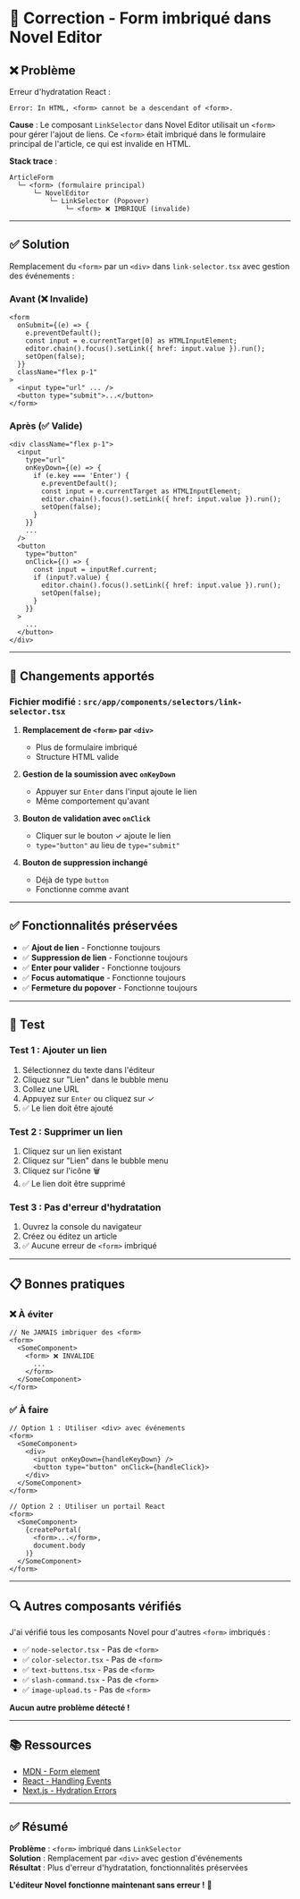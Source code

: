 # 🔧 Correction - Form imbriqué dans Novel Editor

## ❌ Problème

Erreur d'hydratation React :
```
Error: In HTML, <form> cannot be a descendant of <form>.
```

**Cause** : Le composant `LinkSelector` dans Novel Editor utilisait un `<form>` pour gérer l'ajout de liens. Ce `<form>` était imbriqué dans le formulaire principal de l'article, ce qui est invalide en HTML.

**Stack trace** :
```
ArticleForm
  └─ <form> (formulaire principal)
      └─ NovelEditor
          └─ LinkSelector (Popover)
              └─ <form> ❌ IMBRIQUÉ (invalide)
```

---

## ✅ Solution

Remplacement du `<form>` par un `<div>` dans `link-selector.tsx` avec gestion des événements :

### Avant (❌ Invalide)
```tsx
<form
  onSubmit={(e) => {
    e.preventDefault();
    const input = e.currentTarget[0] as HTMLInputElement;
    editor.chain().focus().setLink({ href: input.value }).run();
    setOpen(false);
  }}
  className="flex p-1"
>
  <input type="url" ... />
  <button type="submit">...</button>
</form>
```

### Après (✅ Valide)
```tsx
<div className="flex p-1">
  <input
    type="url"
    onKeyDown={(e) => {
      if (e.key === 'Enter') {
        e.preventDefault();
        const input = e.currentTarget as HTMLInputElement;
        editor.chain().focus().setLink({ href: input.value }).run();
        setOpen(false);
      }
    }}
    ...
  />
  <button
    type="button"
    onClick={() => {
      const input = inputRef.current;
      if (input?.value) {
        editor.chain().focus().setLink({ href: input.value }).run();
        setOpen(false);
      }
    }}
  >
    ...
  </button>
</div>
```

---

## 🎯 Changements apportés

### Fichier modifié : `src/app/components/selectors/link-selector.tsx`

1. **Remplacement de `<form>` par `<div>`**
   - Plus de formulaire imbriqué
   - Structure HTML valide

2. **Gestion de la soumission avec `onKeyDown`**
   - Appuyer sur `Enter` dans l'input ajoute le lien
   - Même comportement qu'avant

3. **Bouton de validation avec `onClick`**
   - Cliquer sur le bouton ✓ ajoute le lien
   - `type="button"` au lieu de `type="submit"`

4. **Bouton de suppression inchangé**
   - Déjà de type `button`
   - Fonctionne comme avant

---

## ✅ Fonctionnalités préservées

- ✅ **Ajout de lien** - Fonctionne toujours
- ✅ **Suppression de lien** - Fonctionne toujours
- ✅ **Enter pour valider** - Fonctionne toujours
- ✅ **Focus automatique** - Fonctionne toujours
- ✅ **Fermeture du popover** - Fonctionne toujours

---

## 🧪 Test

### Test 1 : Ajouter un lien
1. Sélectionnez du texte dans l'éditeur
2. Cliquez sur "Lien" dans le bubble menu
3. Collez une URL
4. Appuyez sur `Enter` ou cliquez sur ✓
5. ✅ Le lien doit être ajouté

### Test 2 : Supprimer un lien
1. Cliquez sur un lien existant
2. Cliquez sur "Lien" dans le bubble menu
3. Cliquez sur l'icône 🗑️
4. ✅ Le lien doit être supprimé

### Test 3 : Pas d'erreur d'hydratation
1. Ouvrez la console du navigateur
2. Créez ou éditez un article
3. ✅ Aucune erreur de `<form>` imbriqué

---

## 📋 Bonnes pratiques

### ❌ À éviter
```tsx
// Ne JAMAIS imbriquer des <form>
<form>
  <SomeComponent>
    <form> ❌ INVALIDE
      ...
    </form>
  </SomeComponent>
</form>
```

### ✅ À faire
```tsx
// Option 1 : Utiliser <div> avec événements
<form>
  <SomeComponent>
    <div>
      <input onKeyDown={handleKeyDown} />
      <button type="button" onClick={handleClick}>
    </div>
  </SomeComponent>
</form>

// Option 2 : Utiliser un portail React
<form>
  <SomeComponent>
    {createPortal(
      <form>...</form>,
      document.body
    )}
  </SomeComponent>
</form>
```

---

## 🔍 Autres composants vérifiés

J'ai vérifié tous les composants Novel pour d'autres `<form>` imbriqués :

- ✅ `node-selector.tsx` - Pas de `<form>`
- ✅ `color-selector.tsx` - Pas de `<form>`
- ✅ `text-buttons.tsx` - Pas de `<form>`
- ✅ `slash-command.tsx` - Pas de `<form>`
- ✅ `image-upload.ts` - Pas de `<form>`

**Aucun autre problème détecté !**

---

## 📚 Ressources

- [MDN - Form element](https://developer.mozilla.org/en-US/docs/Web/HTML/Element/form)
- [React - Handling Events](https://react.dev/learn/responding-to-events)
- [Next.js - Hydration Errors](https://nextjs.org/docs/messages/react-hydration-error)

---

## ✅ Résumé

**Problème** : `<form>` imbriqué dans `LinkSelector`  
**Solution** : Remplacement par `<div>` avec gestion d'événements  
**Résultat** : Plus d'erreur d'hydratation, fonctionnalités préservées

**L'éditeur Novel fonctionne maintenant sans erreur !** 🎉

